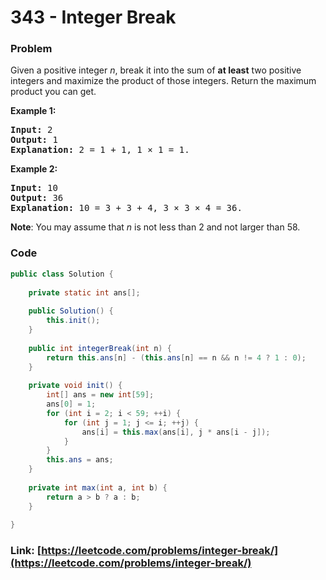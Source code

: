 # 343 - Integer Break

### Problem
<p>Given a positive integer <i>n</i>, break it into the sum of <b>at least</b> two positive integers and maximize the product of those integers. Return the maximum product you can get.</p>

<p><strong>Example 1:</strong></p>

<div>
<pre>
<strong>Input: </strong><span id="example-input-1-1">2</span>
<strong>Output: </strong><span id="example-output-1">1</span>
<strong>Explanation: </strong>2 = 1 + 1, 1 &times; 1 = 1.</pre>

<div>
<p><strong>Example 2:</strong></p>

<pre>
<strong>Input: </strong><span id="example-input-2-1">10</span>
<strong>Output: </strong><span id="example-output-2">36</span>
<strong>Explanation: </strong>10 = 3 + 3 + 4, 3 &times;&nbsp;3 &times;&nbsp;4 = 36.</pre>

<p><b>Note</b>: You may assume that <i>n</i> is not less than 2 and not larger than 58.</p>
</div>
</div>

### Code
```java
public class Solution {
    
    private static int ans[];
    
    public Solution() {
        this.init();
    }
    
    public int integerBreak(int n) {
        return this.ans[n] - (this.ans[n] == n && n != 4 ? 1 : 0);
    }
    
    private void init() {
        int[] ans = new int[59];
        ans[0] = 1;
        for (int i = 2; i < 59; ++i) {
            for (int j = 1; j <= i; ++j) {
                ans[i] = this.max(ans[i], j * ans[i - j]);
            }
        }
        this.ans = ans;
    }
    
    private int max(int a, int b) {
        return a > b ? a : b;
    }
    
}
```
### Link: [https://leetcode.com/problems/integer-break/](https://leetcode.com/problems/integer-break/)
